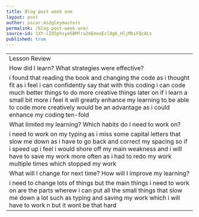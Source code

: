 ```yaml
---
title: Blog post week one
layout: post
author: oscar.midgleymasters
permalink: /blog-post-week-one/
source-id: 1XY-iI85phsym5BMfru2mEmooEcl8g6_HljMbiFQcALs
published: true
---
```

<table>
  <tr>
    <td>Lesson Review</td>
  </tr>
  <tr>
    <td>How did I learn? What strategies were effective? </td>
  </tr>
  <tr>
    <td>i found that reading the book and changing the code as i thought fit as i feel i can confidently say that with this coding i can code much better things to do more creative things later on if i learn a small bit more i feel it will greatly enhance my learning to be able to code more creatively would be an advantage as i could enhance my coding ten-fold</td>
  </tr>
  <tr>
    <td>What limited my learning? Which habits do I need to work on? </td>
  </tr>
  <tr>
    <td>i need to work on my typing as i miss some capital letters that slow me down as i have to go back and correct my spacing so if i speed up i feel i would shore off my main weakness and i will have to save my work more often as i had to redo my work multiple times  which stopped my work</td>
  </tr>
  <tr>
    <td>What will I change for next time? How will I improve my learning?</td>
  </tr>
  <tr>
    <td>i need to change lots of things but the main things i need to work on are the parts wherew i can put all the small things that slow me down a lot such as typing and saving my work which i will have to work n but it wont be that hard</td>
  </tr>
</table>


